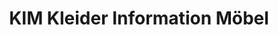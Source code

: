 ---
title: "KIM Kleider Information Möbel"
url: /goettingen/kim-kleider-information-moebel/
shop: Möbel
---